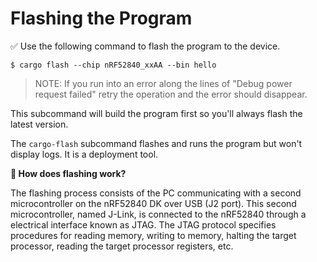 # Flashing the Program

✅ Use the following command to flash the program to the device.

``` console
$ cargo flash --chip nRF52840_xxAA --bin hello
```

> NOTE: If you run into an error along the lines of "Debug power request failed" retry the operation and the error should disappear.

This subcommand will build the program first so you'll always flash the latest version.

The `cargo-flash` subcommand flashes and runs the program but won't display logs. It is a deployment tool.

**🔎 How does flashing work?**

The flashing process consists of the PC communicating with a second microcontroller on the nRF52840 DK over USB (J2 port). This second microcontroller, named J-Link, is connected to the nRF52840 through a electrical interface known as JTAG. The JTAG protocol specifies procedures for reading memory, writing to memory, halting the target processor, reading the target processor registers, etc.
